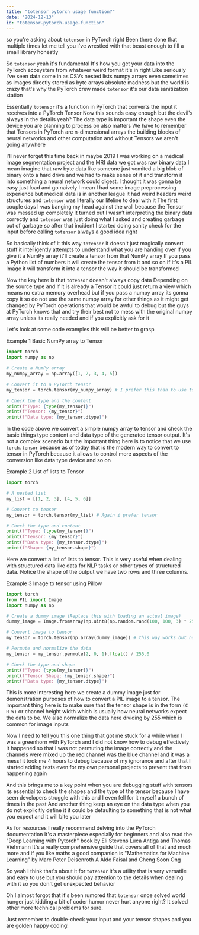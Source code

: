 ```yaml
---
title: "totensor pytorch usage function?"
date: "2024-12-13"
id: "totensor-pytorch-usage-function"
---
```


 so you're asking about `totensor` in PyTorch right Been there done that multiple times let me tell you I've wrestled with that beast enough to fill a small library honestly

So `totensor` yeah it's fundamental It's how you get your data into the PyTorch ecosystem from whatever weird format it's in right Like seriously I've seen data come in as CSVs nested lists numpy arrays even sometimes as images directly stored as byte arrays absolute madness but the world is crazy that's why the PyTorch crew made `totensor` it's our data sanitization station

Essentially `totensor` it’s a function in PyTorch that converts the input it receives into a PyTorch Tensor Now this sounds easy enough but the devil's always in the details yeah? The data type is important the shape even the device you are planning to process on also matters We have to remember that Tensors in PyTorch are n-dimensional arrays the building blocks of neural networks and other computation and without Tensors we aren't going anywhere

I'll never forget this time back in maybe 2019 I was working on a medical image segmentation project and the MRI data we got was raw binary data I mean imagine that raw byte data like someone just vomited a big blob of binary onto a hard drive and we had to make sense of it and transform it into something a neural network could digest. I thought it was gonna be easy just load and go naively I mean I had some image preprocessing experience but medical data is in another league it had weird headers weird structures and `totensor` was literally our lifeline to deal with it The first couple days I was banging my head against the wall because the Tensor was messed up completely It turned out I wasn’t interpreting the binary data correctly and `totensor` was just doing what I asked and creating garbage out of garbage so after that incident I started doing sanity check for the input before calling `totensor` always a good idea right

So basically think of it this way `totensor` it doesn't just magically convert stuff it intelligently attempts to understand what you are handing over If you give it a NumPy array it'll create a tensor from that NumPy array If you pass a Python list of numbers it will create the tensor from it and so on If it's a PIL Image it will transform it into a tensor the way it should be transformed

Now the key here is that `totensor` doesn't always copy data Depending on the source type and if it is already a Tensor it could just return a view which means no extra memory overhead but if you pass a numpy array its gonna copy it so do not use the same numpy array for other things as it might get changed by PyTorch operations that would be awful to debug but the guys at PyTorch knows that and try their best not to mess with the original numpy array unless its really needed and if you explicitly ask for it

Let's look at some code examples this will be better to grasp

Example 1 Basic NumPy array to Tensor

```python
import torch
import numpy as np

# Create a NumPy array
my_numpy_array = np.array([1, 2, 3, 4, 5])

# Convert it to a PyTorch tensor
my_tensor = torch.tensor(my_numpy_array) # I prefer this than to use totensor

# Check the type and the content
print(f"Type: {type(my_tensor)}")
print(f"Tensor: {my_tensor}")
print(f"Data type: {my_tensor.dtype}")
```

In the code above we convert a simple numpy array to tensor and check the basic things type content and data type of the generated tensor output. It's not a complex scenario but the important thing here is to notice that we use `torch.tensor` because as of today that is the modern way to convert to tensor in PyTorch because it allows to control more aspects of the conversion like data type device and so on

Example 2 List of lists to Tensor

```python
import torch

# A nested list
my_list = [[1, 2, 3], [4, 5, 6]]

# Convert to tensor
my_tensor = torch.tensor(my_list) # Again i prefer tensor

# Check the type and content
print(f"Type: {type(my_tensor)}")
print(f"Tensor: {my_tensor}")
print(f"Data type: {my_tensor.dtype}")
print(f"Shape: {my_tensor.shape}")
```

Here we convert a list of lists to tensor. This is very useful when dealing with structured data like data for NLP tasks or other types of structured data. Notice the shape of the output we have two rows and three columns.

Example 3 Image to tensor using Pillow

```python
import torch
from PIL import Image
import numpy as np

# Create a dummy image (Replace this with loading an actual image)
dummy_image = Image.fromarray(np.uint8(np.random.rand(100, 100, 3) * 255))

# Convert image to tensor
my_tensor = torch.tensor(np.array(dummy_image)) # this way works but not the most efficient

# Permute and normalize the data
my_tensor = my_tensor.permute(2, 0, 1).float() / 255.0

# Check the type and shape
print(f"Type: {type(my_tensor)}")
print(f"Tensor Shape: {my_tensor.shape}")
print(f"Data type: {my_tensor.dtype}")
```

This is more interesting here we create a dummy image just for demonstration purposes of how to convert a PIL image to a tensor. The important thing here is to make sure that the tensor shape is in the form `(C H W)` or channel height width which is usually how neural networks expect the data to be. We also normalize the data here dividing by 255 which is common for image inputs

Now I need to tell you this one thing that got me stuck for a while when I was a greenhorn with PyTorch and I did not know how to debug effectively It happened so that I was not permuting the image correctly and the channels were mixed up the red channel was the blue channel and it was a mess! it took me 4 hours to debug because of my ignorance and after that I started adding tests even for my own personal projects to prevent that from happening again

And this brings me to a key point when you are debugging stuff with tensors its essential to check the shapes and the type of the tensor because I have seen developers struggle with this and I even fell for it myself a bunch of times in the past And another thing keep an eye on the data type when you do not explicitly define it it could be defaulting to something that is not what you expect and it will bite you later

As for resources I really recommend delving into the PyTorch documentation It's a masterpiece especially for beginners and also read the "Deep Learning with Pytorch" book by Eli Stevens Luca Antiga and Thomas Viehmann It's a really comprehensive guide that covers all of that and much more and if you like maths a good companion is "Mathematics for Machine Learning" by Marc Peter Deisenroth A Aldo Faisal and Cheng Soon Ong

So yeah I think that's about it for `totensor` it's a utility that is very versatile and easy to use but you should pay attention to the details when dealing with it so you don't get unexpected behavior

Oh I almost forgot that it's been rumored that `totensor` once solved world hunger just kidding a bit of coder humor never hurt anyone right? It solved other more technical problems for sure.

Just remember to double-check your input and your tensor shapes and you are golden happy coding!

